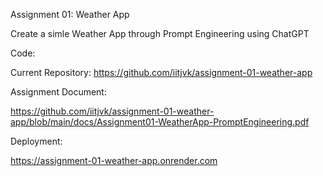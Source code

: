 Assignment 01: Weather App 

Create a simle Weather App through Prompt Engineering using ChatGPT

Code:

Current Repository: https://github.com/iitjvk/assignment-01-weather-app

Assignment Document: 

https://github.com/iitjvk/assignment-01-weather-app/blob/main/docs/Assignment01-WeatherApp-PromptEngineering.pdf

Deployment:

https://assignment-01-weather-app.onrender.com